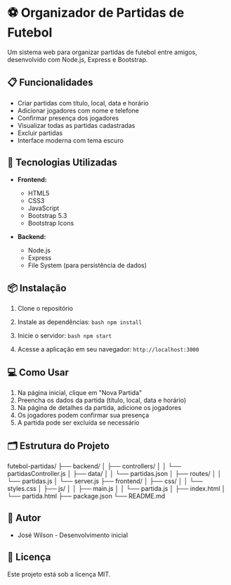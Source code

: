 # ⚽ Organizador de Partidas de Futebol

Um sistema web para organizar partidas de futebol entre amigos, desenvolvido com Node.js, Express e Bootstrap.

## 📋 Funcionalidades

- Criar partidas com título, local, data e horário
- Adicionar jogadores com nome e telefone
- Confirmar presença dos jogadores
- Visualizar todas as partidas cadastradas
- Excluir partidas
- Interface moderna com tema escuro

## 🚀 Tecnologias Utilizadas

- **Frontend:**
  - HTML5
  - CSS3
  - JavaScript
  - Bootstrap 5.3
  - Bootstrap Icons

- **Backend:**
  - Node.js
  - Express
  - File System (para persistência de dados)

## 📦 Instalação

1. Clone o repositório
2. Instale as dependências:
``bash
npm install``

4. Inicie o servidor:
``bash
npm start``

6. Acesse a aplicação em seu navegador: `http://localhost:3000`

## 💻 Como Usar

1. Na página inicial, clique em "Nova Partida"
2. Preencha os dados da partida (título, local, data e horário)
3. Na página de detalhes da partida, adicione os jogadores
4. Os jogadores podem confirmar sua presença
5. A partida pode ser excluída se necessário

## 🗂️ Estrutura do Projeto

futebol-partidas/
    ├── backend/
    │   ├── controllers/
    │   │   └── partidasController.js
    │   ├── data/
    │   │   └── partidas.json
    │   ├── routes/
    │   │   └── partidas.js
    │   └── server.js
    ├── frontend/
    │   ├── css/
    │   │   └── styles.css
    │   ├── js/
    │   │   ├── main.js
    │   │   └── partida.js
    │   ├── index.html
    │   └── partida.html
    ├── package.json
    └── README.md

## 👥 Autor

- José Wilson - Desenvolvimento inicial

## 📝 Licença

Este projeto está sob a licença MIT.

